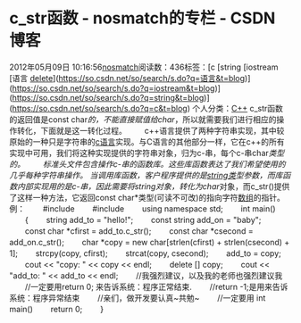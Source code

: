 # c_str函数 - nosmatch的专栏 - CSDN博客
2012年05月09日 10:16:56[nosmatch](https://me.csdn.net/HDUTigerkin)阅读数：436标签：[c																[string																[iostream																[语言																[delete](https://so.csdn.net/so/search/s.do?q=delete&t=blog)](https://so.csdn.net/so/search/s.do?q=语言&t=blog)](https://so.csdn.net/so/search/s.do?q=iostream&t=blog)](https://so.csdn.net/so/search/s.do?q=string&t=blog)](https://so.csdn.net/so/search/s.do?q=c&t=blog)
个人分类：[C++](https://blog.csdn.net/HDUTigerkin/article/category/1142667)
c_str函数的返回值是const char*的，不能直接赋值给char*，所以就需要我们进行相应的操作转化，下面就是这一转化过程。
　　c++语言提供了两种字符串实现，其中较原始的一种只是字符串的[c语言](http://baike.baidu.com/view/1219.htm)实现。与C语言的其他部分一样，它在c++的所有实现中可用，我们将这种实现提供的字符串对象，归为c-串，每个c-串char*类型的。
　　标准头文件<cstring>包含操作c-串的函数库。这些库函数表达了我们希望使用的几乎每种字符串操作。 当调用库函数，客户程序提供的是[string类](http://baike.baidu.com/view/3369697.htm)型参数，而库函数内部实现用的是c-串，因此需要将string对象，转化为char*对象，而c_str()提供了这样一种方法，它返回const char*类型(可读不可改)的指向字符[数组](http://baike.baidu.com/view/209670.htm)的指针。
 例：
　　#include <iostream>
　　#include <string>
　　using namespace std;
　　int main()
　　{
　　string add_to = "hello!";
　　const string add_on = "baby";
　　const char *cfirst = add_to.c_str();
　　const char *csecond = add_on.c_str();
　　char *copy = new char[strlen(cfirst) + strlen(csecond) + 1];
　　strcpy(copy, cfirst);
　　strcat(copy, csecond);
　　add_to = copy;
　　cout << "copy: " << copy << endl;
　　delete [] copy;
　　cout << "add_to: " << add_to << endl;
　　//我强烈建议，以及我的老师也强烈建议我
　　//一定要用return 0; 来告诉系统：程序正常结束.
　　//return -1;是用来告诉系统：程序异常结束
　　//亲们，做开发要认真~共勉~
　　//一定要用 int main()
　　return 0;
　　}  
